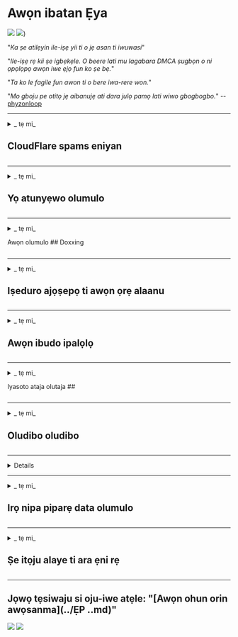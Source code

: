 # Awọn ibatan Ẹya

![](https://codeberg.org/crimeflare/cloudflare-tor/media/branch/master/image/itsreallythatbad.jpg)
![](https://codeberg.org/crimeflare/cloudflare-tor/media/branch/master/image/telegram/c81238387627b4bfd3dcd60f56d41626.jpg))

"_Ka ṣe atilẹyin ile-iṣẹ yii ti o jẹ asan ti iwuwasi_"

"_Ile-iṣẹ rẹ kii ṣe igbẹkẹle. O beere lati mu lagabara DMCA ṣugbọn o ni ọpọlọpọ awọn iwe ẹjọ fun ko ṣe bẹ._"

"_Ta ko le fagile fun awon ti o bere iwa-rere won._"

"_Mo gboju pe otitọ jẹ aibanujẹ ati dara julọ pamọ lati wiwo gbogbogbo._" -- [phyzonloop](https://twitter.com/phyzonloop)


---


<details>
<summary> _ tẹ mi_

## CloudFlare spams eniyan
</summary>


Cloudflare n firanṣẹ awọn apamọ àwúrúju si awọn olumulo ti kii ṣe Cloudflare.

- Firanṣẹ imeeli nikan si awọn alabapin ti o fẹ wọle
- Nigbati olumulo ba sọ “da”, lẹhinna da fifiranṣẹ imeeli

O rọrun yẹn. Ṣugbọn Cloudflare ko bikita.
Cloudflare sọ nipa lilo iṣẹ wọn [le dẹkun gbogbo awọn spammers tabi awọn alakọja](https://support.cloudflare.com/hc/en-us/articles/200170066-Will-activating-ystoflare-stop-all-spammers-or-attackers- ).
Bawo ni a ṣe le da _Cloudflare spammers_ ṣiṣẹ laisi ṣiṣẹ Cloudflare?


![](https://codeberg.org/crimeflare/cloudflare-tor/media/branch/master/image/cfspam01.jpg))
![](https://codeberg.org/crimeflare/cloudflare-tor/media/branch/master/image/cfspam03.jpg))
![](https://codeberg.org/crimeflare/cloudflare-tor/media/branch/master/image/cfspam02.jpg))
![](https://codeberg.org/crimeflare/cloudflare-tor/media/branch/master/image/cfspambrittany.jpg))
![](https://codeberg.org/crimeflare/cloudflare-tor/media/branch/master/image/cfspamtwtr.jpg)

</details>

---

<details>
<summary> _ tẹ mi_

## Yọ atunyẹwo olumulo
</summary>


Onkawe Cloudflare [awọn agbeyewo odi](https://web.archive.org/web/20191116004046/https://www.trustpilot.com/reviews/5aa6ee0ed5a5700a7c8cf853). Ti o ba firanṣẹ ọrọ _anti-Cloudflare_ lori Twitter, o ni aye lati gba [esi](https://twitter.com/CloudflareHelp/status/1126051764917145601) lati [Cloudflare_inc/Cloudflare_members.txt) pẹlu "_[Bẹẹkọ, kii ṣe](eniyan.md) _ ”ifiranṣẹ. Ti o ba fi atunyẹwo odi kan sori eyikeyi aaye atunyẹwo, wọn yoo gbiyanju lati [ikansi](https://twitter.com/phyzonloop/status/1178836176985366529) [it](https://twitter.com/dxgl_org/status/1178722159432220672) ).


![](https://codeberg.org/crimeflare/cloudflare-tor/media/branch/master/image/cfcenrev_01.jpg))
![](https://codeberg.org/crimeflare/cloudflare-tor/media/branch/master/image/cfcenrev_02.jpg))
![](https://codeberg.org/crimeflare/cloudflare-tor/media/branch/master/image/cfcenrev_03.jpg))

</details>

---

<details>
<summary> _ tẹ mi_

Awọn olumulo ## Doxxing
</summary>


Cloudflare ni ọpọlọpọ [iṣoro idaamu](https://web.archive.org/web/20171024040313/http://www.businessinsider.com/cloudflare-ceo-suggests-pe eniyan-who-report-online-abuse-use -fake-awọn orukọ-2017-5).
Cloudflare [pin awọn alaye ti ara ẹni](https://archive.ph/ePdvi) ti awọn ti [ẹniti](https://twitter.com/ZJemptv/status/898299709634248704) [kerora](https://twitter.com/TinyPirate/ipo/554718958176067584) [nipa](https://twitter.com/remembrancermx/status/1010329041235148802) [ti gbalejo](https://twitter.com/Bridaguy/status/915003769280172037) [awọn aaye](https://twitter .com/HelloAndrew/ipo/897260208845500416). Nigbami o beere lọwọ rẹ lati pese
ID rẹ otito. Ti o ko ba fẹ fi tipatipa ba ara ẹni, [assauni](https://twitter.com/NiteShade925/status/1158469203420205056), [swatted](https://boingboing.net/2015/01/19/inv አጋጣሚ-boards -set-out-to-rui.html) tabi [ti a pa](https://twitter.com/RusEmbUSA/status/1187363092793040901), o dara julọ duro si awọn oju opo wẹẹbu Cloudflared.


![](https://codeberg.org/crimeflare/cloudflare-tor/media/branch/master/image/cfdox_what.jpg)
![](https://codeberg.org/crimeflare/cloudflare-tor/media/branch/master/image/cfdox_swat.jpg)
![](https://codeberg.org/crimeflare/cloudflare-tor/media/branch/master/image/cfdox_kill.jpg)
![](https://codeberg.org/crimeflare/cloudflare-tor/media/branch/master/image/cfdox_threat.jpg)
![](https://codeberg.org/crimeflare/cloudflare-tor/media/branch/master/image/cfdox_dox.jpg)
![](https://codeberg.org/crimeflare/cloudflare-tor/media/branch/master/image/cfdox_ex1.jpg))
![](https://codeberg.org/crimeflare/cloudflare-tor/media/branch/master/image/cfdox_ex2.jpg))

</details>

---

<details>
<summary> _ tẹ mi_

## Iṣeduro ajọṣepọ ti awọn ọrẹ alaanu
</summary>


CloudFlare ni [béèrè](https://web.archive.org/web/20191112033605/https://opencollective.com/cloudflarecollective#section-about) fun awọn ọrẹ atinuwa. O jẹ ohun ibanilẹru pe ile-iṣẹ Amẹrika kan yoo beere fun aanu pẹlu awọn ẹgbẹ ti kii ṣe ere ti o ni awọn okunfa to dara. Ti o ba fẹ [ìdènà awọn eniyan tabi sisọ akoko awọn eniyan miiran](eniyan ..md), o le fẹ lati paṣẹ diẹ ninu awọn pizzas🍕 fun awọn oṣiṣẹ Cloudflare.


![](https://codeberg.org/crimeflare/cloudflare-tor/media/branch/master/image/cfdonate.jpg)

</details>

---

<details>
<summary> _ tẹ mi_

## Awọn ibudo ipalọlọ
</summary>


Kini iwọ yoo ṣe ti aaye rẹ ba lọ silẹ _suddenly_? Awọn ijabọ wa pe Cloudflare jẹ [piparẹ](https://twitter.com/stefan_eady/status/1126033791267426304) [olumulo]](https://twitter.com/derivativeburke/status/903755267053117440) [iṣeto](https://twitter.com/lordscarlet/status/1046785164792205314) tabi [iṣẹ idekun laisi eyikeyi ikilọ](https://twitter.com/svolentin/status/1227324408475344896), [ni ipalọlọ](https://twitter.com/BlnaryMlke/status/1194339461984854018). A daba pe o wa [olupese ti o dara julọ](kini-to-do.md).

![](https://codeberg.org/crimeflare/cloudflare-tor/media/branch/master/image/cftmnt.jpg)

</details>

---

<details>
<summary> _ tẹ mi_

Iyasoto ataja olutaja ##
</summary>


CloudFlare funni ni itọju preferensi si awọn ti o nlo Firefox lakoko ti o n ṣetọju itọju ọta si awọn olumulo ti kii ṣe Tor-Browser lori Tor.
Awọn olumulo Tor ti o ni ẹtọ lati kọ lati ṣe JavaScript ti ko ni ọfẹ tun gba itọju ọta.
Aidogba wiwọle yi jẹ aibuku didoju nẹtiwọki ati ilokulo agbara.

![](https://codeberg.org/crimeflare/cloudflare-tor/media/branch/master/image/browdifftbcx.gif)

- Osi: `Tor Browser`, Ọtun:` Chrome`. Adiresi IP kanna.

![](https://codeberg.org/crimeflare/cloudflare-tor/media/branch/master/image/browserdiff.jpg)

- Osi: `[Tor Browser] Javascript Awọn alaabo, Kukisi Agbara '
- Ọtun: `[Chrome] Javascript Igbaalaaye, Kukisi Alaabo '

![](https://codeberg.org/crimeflare/cloudflare-tor/media/branch/master/image/cfsiryoublocked.jpg)

- QuteBrowser (aṣàwákiri kekere) laisi Tor (Clearnet IP)

| *** aṣawakiri *** | *** Itoju wiwọle *** |
| --- | --- |
| Tor Browser (Javascript ṣiṣẹ) | iraye si laaye |
| Firefox (Javascript ṣiṣẹ) | iwọle iwọle |
| Chromium (Javascript ṣiṣẹ) | wiwọle degraded (tii fun Google reCAPTCHA) |
| Chromium tabi Firefox (Javascript alaabo) | ti kọ iraye si (ti i * baje * Google reCAPTCHA) |
| Chromium tabi Akata bi Ina (Awọn kuki ṣiṣẹ) | wiwọle sẹ |
| QuteBrowser | wiwọle sẹ |
| lynx | wiwọle sẹ |
| w3m | wiwọle sẹ |
| wget | wiwọle sẹ |


"_Ki lo ṣe ti ko lo bọtini Ohun lati yanju ipenija irọrun? _"

Bẹẹni, bọtini ohun wa, ṣugbọn o _always_ [ko ṣiṣẹ lori Tor](https://trac.torproject.org/projects/tor/ticket/23840). Iwọ yoo gba ifiranṣẹ yii nigbati o ba tẹ:

``.
Gbiyanju lẹẹkan si
Kọmputa rẹ tabi nẹtiwọọki le jẹ fifiranṣẹ awọn ibeere adaṣe.
Lati daabobo awọn olumulo wa, a ko le lọwọ ibeere rẹ ni bayi.
Fun awọn alaye diẹ sii ṣabẹwo si oju-iwe iranlọwọ wa
``.

</details>

---

<details>
<summary> _ tẹ mi_

## Oludibo oludibo
</summary>


Awọn oludibo ni awọn ipinlẹ AMẸRIKA forukọsilẹ lati dibo nikẹhin nipasẹ oju opo wẹẹbu akọwe ipinlẹ ni ipo ibugbe wọn.
Awọn ọfiisi ijọba ipinlẹ Republican ti o dari ijọba ṣiṣẹ pẹlu iparoro oludibo nipasẹ sisọ wẹẹbu oju opo wẹẹbu akọwe nipasẹ Cloudflare.
Itọju ọta ti Cloudflare ti awọn olumulo Tor, ipo MITM rẹ bi aaye fifẹ aarin agbaye ti abojuto, ati ipa iparun rẹ lapapọ
mu ki awọn oludibo ti ifojusọna kọ lati forukọsilẹ. Awọn olkan ominira ni pataki ṣọ lati gba esin aṣiri. Awọn fọọmu iforukọsilẹ ti oludibo gba alaye ifamọra nipa titẹ si apakan iṣelu ti oludibo, adirẹsi ti ara ẹni, nọmba aabo awujọ, ati ọjọ ibi.
Pupọ awọn ipinlẹ nikan ṣe ipinfunni ti alaye yẹn ni gbangba, ṣugbọn Cloudflare rii *** gbogbo *** pe alaye nigbati ẹnikan forukọsilẹ lati dibo.

Akiyesi pe iforukọsilẹ iwe ko ni yiyi Cloudflare nitori akọwe ti awọn oṣiṣẹ data titẹsi ti ipinle yoo ṣeeṣe lo
Oju opo wẹẹbu Cloudflare lati tẹ data naa.

![](https://codeberg.org/crimeflare/cloudflare-tor/media/branch/master/image/cfvotm_01.jpg))
![](https://codeberg.org/crimeflare/cloudflare-tor/media/branch/master/image/cfvotm_02.jpg))

- Change.org jẹ oju opo wẹẹbu olokiki fun apejọ ibo ati mu igbese. "[awọn eniyan nibi gbogbo n bẹrẹ awọn ipolowo, n mu awọn olupolowo jọ, ati ṣiṣẹ pẹlu awọn oluṣe ipinnu lati wakọ awọn ojutu.](https://web.archive.org/web/20200206120027/https://www.change.org/about)"
Laisi ani, ọpọlọpọ eniyan ko le wo ayipada.org ni gbogbo nitori iṣafihan ibinu ibinu Cloudflare. Wọn ṣe idilọwọ lati fowo si iwe ẹbẹ, nitorinaa ya wọn kuro ninu ilana tiwantiwa. Lilo Syeed miiran ti ko ṣe awọsanma bii [OpenPetition](https://www.openpetition.eu/content/about_us) ṣe iranlọwọ atunṣe iṣoro naa.

| 🖼 | 🖼 |
| --- | --- |
| ![](https://codeberg.org/crimeflare/cloudflare-tor/media/branch/master/image/changeorgasn.jpg) | ![](https://codeberg.org/crimeflare/cloudflare-tor/media/branch/master/image/changeorgtor.jpg) |

- Cloudflare's "[Project Athenian](https://www.cloudflare.com/athenian/)" nfunni ni idaabobo ipele-iṣẹ ọfẹ ọfẹ si awọn oju opo wẹẹbu idibo agbegbe. Wọn sọ pe "Awọn oludije wọn le wọle si alaye idibo ati iforukọsilẹ oludibo_" ṣugbọn eyi jẹ irọ nitori ọpọlọpọ eniyan ko le ṣawakiri aaye naa rara.

</details>

---

<details>
<akopọ> _ tẹ mi_

## Gboran si ayanyan olumulo
</summary>


Ti o ba jade ohunkan, o nireti pe o ko gba imeeli nipa rẹ. Cloudflare foju fojuyan olumulo ati pin data pẹlu awọn ile-iṣẹ ẹgbẹ ẹnikẹta [laisi igbanilaaye alabara](https://twitter.com/thexpaw/status/1108424723233419264). Ti o ba nlo eto ọfẹ wọn, wọn ma fi imeeli ranṣẹ si ọ nigbakan bi o ti n beere lati ra ṣiṣe alabapin oṣooṣu.

![](https://codeberg.org/crimeflare/cloudflare-tor/media/branch/master/image/cfviopl_tp.jpg)

</details>

---

<details>
<summary> _ tẹ mi_

## Irọ nipa piparẹ data olumulo
</summary>


Gẹgẹbi bulọọgi bulọọgi-tẹlẹ onibara-tẹlẹ (https://shkspr.mobi/blog/2019/11/can-you-trust-cloudflare-with-your-personal-data/), Cloudflare n pa irọ nipa piparẹ awọn iroyin. Ni ode oni, ọpọlọpọ awọn ile-iṣẹ tọju data rẹ](https://justdeleteme.xyz/) lẹhin ti o ti pa tabi ti yọ iwe ipamọ rẹ kuro. Pupọ ti awọn ile-iṣẹ ti o dara julọ darukọ nipa rẹ ninu eto imulo ipamọ wọn. Cloudflare? Rara.

``.
2019-08-05 CloudFlare firanṣẹ ifẹsẹmulẹ pe wọn yoo yọ akọọlẹ mi kuro.
2019-10-02 Mo gba imeeli lati CloudFlare “nitori pe mo jẹ alabara”
``.

Cloudflare ko mọ nipa ọrọ naa “yọkuro”. Ti o ba jẹ looto _removed_, kilode ti alabara alabara yii ni imeeli? O tun mẹnuba pe eto imulo ikọkọ ti Cloudflare ko darukọ nipa rẹ.

``.
Eto imulo ipamọ tuntun wọn ko sọ eyikeyi darukọ data da duro fun ọdun kan.
``.

![](https://codeberg.org/crimeflare/cloudflare-tor/media/branch/master/image/cfviopl_notdel.jpg)

Bawo ni o ṣe le gbẹkẹle Cloudflare ti o ba jẹ pe [eto imulo asiri wọn jẹ LIE](https://twitter.com/daviddlow/status/1197787135526555648)?

</details>

---

<details>
<summary> _ tẹ mi_

## Ṣe itọju alaye ti ara ẹni rẹ
</summary>


Paarẹ akọọlẹ Cloudflare jẹ [ipele ti o nira](https://justdeleteme.xyz/).

``.
Fi iwe atilẹyin kan silẹ nipa lilo ẹka “Account”,
ati beere piparẹ iroyin ninu ara ifiranṣẹ naa.
O ko ni awọn ibugbe tabi awọn kaadi kirẹditi ti o somọ si akọọlẹ rẹ ṣaaju iṣaaju piparẹ.
``.

Iwọ yoo gba [imeeli ìmúdájú yii](https://twitter.com/originalesushi/status/1199041528414527495).

![](https://codeberg.org/crimeflare/cloudflare-tor/media/branch/master/image/cf_deleteandkeep.jpg)

“A ti bẹrẹ lati ṣiṣẹ ibeere ibeere piparẹ rẹ” ṣugbọn “A yoo tẹsiwaju lati ṣafipamọ alaye ti ara ẹni rẹ”.

Njẹ o le "gbekele" eyi?

</details>

---

## Jọwọ tẹsiwaju si oju-iwe atẹle: "[Awọn ohun orin awọsanma](../ẸP ..md)"

![](https://codeberg.org/crimeflare/cloudflare-tor/media/branch/master/image/freemoldybread.jpg)
![](https://codeberg.org/crimeflare/cloudflare-tor/media/branch/master/image/cfisnotanoption.jpg)
